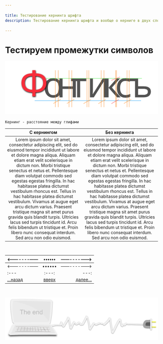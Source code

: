 ```yaml
---

title: Тестирование кернинга шрифта
description: Тестирование кернинга шрифта и вообще о керниге в двух словах

---
```


<div class="navi"><nav id="navi"><!-- js --></nav></div>

# Тестируем промежутки символов

<span id="az1-img" class="img" onclick="imgResize()">![img](assets/svg/kerning.svg)</span>

	Кернинг - расстояние между глифами

|С кернингом | Без кернинга |
|:---:|:---:|
|<span id="default-kern">Lorem ipsum dolor sit amet, consectetur adipiscing elit, sed do eiusmod tempor incididunt ut labore et dolore magna aliqua. Aliquam etiam erat velit scelerisque in dictum non. Morbi tristique senectus et netus et. Pellentesque diam volutpat commodo sed egestas egestas fringilla. In hac habitasse platea dictumst vestibulum rhoncus est. Tellus in hac habitasse platea dictumst vestibulum. Vivamus at augue eget arcu dictum varius. Praesent tristique magna sit amet purus gravida quis blandit turpis. Ultricies lacus sed turpis tincidunt id. Arcu felis bibendum ut tristique et. Proin libero nunc consequat interdum. Sed arcu non odio euismod.</span>|<span onclick="kern()" id="kern" style="cursor: col-resize; font-kerning: none">Lorem ipsum dolor sit amet, consectetur adipiscing elit, sed do eiusmod tempor incididunt ut labore et dolore magna aliqua. Aliquam etiam erat velit scelerisque in dictum non. Morbi tristique senectus et netus et. Pellentesque diam volutpat commodo sed egestas egestas fringilla. In hac habitasse platea dictumst vestibulum rhoncus est. Tellus in hac habitasse platea dictumst vestibulum. Vivamus at augue eget arcu dictum varius. Praesent tristique magna sit amet purus gravida quis blandit turpis. Ultricies lacus sed turpis tincidunt id. Arcu felis bibendum ut tristique et. Proin libero nunc consequat interdum. Sed arcu non odio euismod.</span>|

<br>

|<-------——|••••••|——------->|
|:---|:---:|---:|
|<-------——|••••••|——------->|
|:---|:---:|---:|
[…назад](tako-type.md)|[вверх](#)|[далее…](vedi-documents.md)

<br>

<span id="comp-end-img" class="img" onclick="imgResize()">![img](assets/svg/comp-end.svg)</span>

<script src="assets/js/navi.js"></script>
